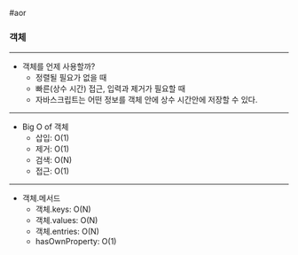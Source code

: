 #aor
### 객체
----
- 객체를 언제 사용할까?
  - 정렬될 필요가 없을 때
  - 빠른(상수 시간) 접근, 입력과 제거가 필요할 때
  - 자바스크립트는 어떤 정보를 객체 안에 상수 시간안에 저장할 수 있다.
----
- Big O of 객체
  - 삽입: O(1)
  - 제거: O(1)
  - 검색: O(N)
  - 접근: O(1)
----
- 객체.메서드
  - 객체.keys: O(N)
  - 객체.values: O(N)
  - 객체.entries: O(N)
  - hasOwnProperty: O(1)